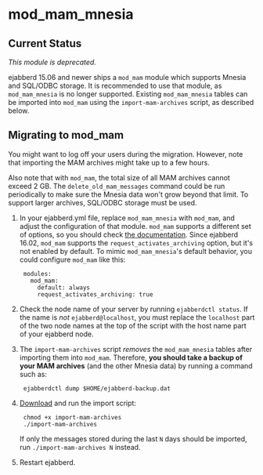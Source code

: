 mod_mam_mnesia
==============

Current Status
--------------

_This module is deprecated._

ejabberd 15.06 and newer ships a `mod_mam` module which supports Mnesia
and SQL/ODBC storage.  It is recommended to use that module, as
`mod_mam_mnesia` is no longer supported.  Existing `mod_mam_mnesia`
tables can be imported into `mod_mam` using the `import-mam-archives`
script, as described below.

Migrating to mod_mam
--------------------

You might want to log off your users during the migration.  However,
note that importing the MAM archives might take up to a few hours.

Also note that with `mod_mam`, the total size of all MAM archives cannot
exceed 2 GB.  The `delete_old_mam_messages` command could be run
periodically to make sure the Mnesia data won't grow beyond that limit.
To support larger archives, SQL/ODBC storage must be used.

1. In your ejabberd.yml file, replace `mod_mam_mnesia` with `mod_mam`,
   and adjust the configuration of that module.  `mod_mam` supports a
   different set of options, so you should check [the documentation][1].
   Since ejabberd 16.02, `mod_mam` supports the
   `request_activates_archiving` option, but it's not enabled by
   default.  To mimic `mod_mam_mnesia`'s default behavior, you could
   configure `mod_mam` like this:

        modules:
          mod_mam:
            default: always
            request_activates_archiving: true

2. Check the node name of your server by running `ejabberdctl status`.
   If the name is _not_ `ejabberd@localhost`, you must replace the
   `localhost` part of the two node names at the top of the script
   with the host name part of your ejabberd node.

3. The `import-mam-archives` script _removes_ the `mod_mam_mnesia`
   tables after importing them into `mod_mam`.  Therefore, **you should
   take a backup of your MAM archives** (and the other Mnesia data) by
   running a command such as:

        ejabberdctl dump $HOME/ejabberd-backup.dat

4. [Download][2] and run the import script:

        chmod +x import-mam-archives
        ./import-mam-archives

   If only the messages stored during the last `N` days should be
   imported, run `./import-mam-archives N` instead.

5. Restart ejabberd.

[1]: https://docs.ejabberd.im/admin/guide/configuration/#modmam
[2]: https://raw.githubusercontent.com/processone/ejabberd-contrib/master/mod_mam_mnesia/import-mam-archives

